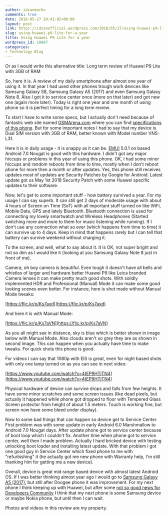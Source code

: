 ```yaml
---
author: idzanmarko
comments: true
date: 2018-05-27 20:41:02+00:00
layout: post
link: https://idzanofficial.wordpress.com/2018/05/27/using-huawei-p9-lite-for-a-year/
slug: using-huawei-p9-lite-for-a-year
title: Using Huawei P9 Lite for a year
wordpress_id: 10087
categories:
- Technology Blog
---
```


Or as I would write this alternative title: Long term review of Huawei P9 Lite with 3GB of RAM

So, here it is. A review of my daily smartphone after almost one year of using it. In that year I had used other phones trough work devices like Samsung Galaxy S8, Samsung Galaxy A5 (2017) and even Samsung Galaxy Note 8. Also I got it to service center once (more on that later) and got new one (again more later). Today is right one year and one month of using phone so it is perfect timing for a long term review.<!-- more -->

To start I have to write some specs, but I actually don't need because of fantastic web site named [GSMArena.com](https://www.gsmarena.com/) where you can find [specifications of this phone](https://www.gsmarena.com/huawei_p9_lite-7983.php#vns-l31). But for some important notes I had to say that my device is Dual SIM version with 3GB of RAM, better known with Model number VNS-L31.

Here it is in daily usage - it is snappy as it can be. [EMUI](https://en.wikipedia.org/wiki/Huawei_EMUI) 5.0.1 on based Android 7.0 Nougat is good with this hardware. I didn't got any major hiccups or problems in this year of using this phone. OK, I had some minor hiccups and random reboots from time to time, mostly when I don't reboot phone for more then a month or after updates. Yes, this phone still receives updates most of updates are Security Patches by Google for Android. Latest update got us May 1st 2018 Security Patch with some Huawei specific updates to their software.

Now, let's get to some important stuff - how battery survived a year. For my usage I can say superb. It can still get 2 days of moderate usage with about 4 hours of Screen on Time (SoT) with all important stuff turned on like WiFi, Mobile Data, GPS and lately Bluetooth. Bluetooth connection is used for connecting my lovely smartwatch and Wireless Headphones (Started switching more and more to them for music listening while running). If I don't use any connection what so ever (which happens from time to time) it can survive up to 4 days. Keep in mind that happens rarely but I can tell that battery can survive weekend without charging it.

To the screen, and well, what to say about it. It is OK, not super bright and not so dim as I would like it (looking at you Samsung Galaxy Note 8 just in front of me).

Camera, oh boy camera is beautiful. Even tough it doesn't have all bells and whistles of larger and hardware better Huawei P9 like Leica branded Camera lenses it can make pretty much good shots. With solidly implemented HDR and Professional (Manual) Mode it can make some good looking scenes even better. For instance, here is shot made without Manual Mode tweaks:

[https://flic.kr/p/Ks7axd](https://flic.kr/p/Ks7axd)

And here it is with Manual Mode:

[https://flic.kr/p/Ks7aVN](https://flic.kr/p/Ks7aVN)

As you all might see in distance, sky is blue which is better shown in image below with Manual Mode. Also clouds aren't so grey they are as shown in second image. This can happen when you actually have time to make tweaks. For quick shots this phone is good.

For videos I can say that 1080p with EIS is great, even for night based shots with only one lamp turned on as you can see in next video:

[https://www.youtube.com/watch?v=4tEP9HTjTN4](https://www.youtube.com/watch?v=4tEP9HTjTN4)

Physical hardware of device can survive drops and falls from few heights. It have some minor scratches and some screen issues (like dead pixels, but actually it happened while phone got dropped to floor with Tempered Glass Screen protector from height of about 1.5 meters. Touch is working fine, but screen now have some bleed under display).

Now to some bad things that can happen so device get to Service Center. First problem was with some update in early Android 6.0 Marshmallow to Android 7.0 Nougat days. After update phone got to service center because of boot loop which I couldn't fix. Another time when phone got to service center, well then I made problem. Actually I hard bricked device with testing unlocking boot loader and installing latest update. With that problem I got one good guy in Service Center which fixed phone to me with "refurbishing" it (he actually got me new phone with Warranty help, I'm still thanking him for getting me a new device).

Overall, device is great mid range based device with almost latest Android OS. If I was better thinking almost year ago I would go to [Samsung Galaxy A5 (2017)](https://www.gsmarena.com/samsung_galaxy_a5_(2017)-8494.php), but still after Doogee phone it was improvement. For my next phone I think keeping up with Huawei, but after some [not so good news for Developers Community](https://www.androidpolice.com/2018/05/24/huawei-halts-bootloader-unlock-program-indefinitely/) I think that my next phone is some Samsung device or maybe Nokia phone, but until then I can wait.

Photos and videos in this review are my property.
